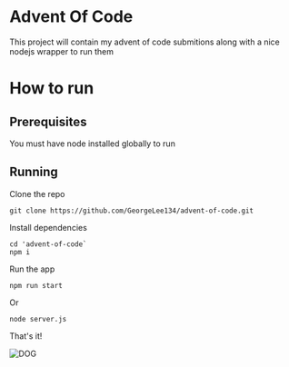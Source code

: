 # Advent Of Code
This project will contain my advent of code submitions along with a nice nodejs wrapper to run them

# How to run

## Prerequisites 

You must have node installed globally to run


## Running

Clone the repo 

```
git clone https://github.com/GeorgeLee134/advent-of-code.git
```

Install dependencies

```
cd 'advent-of-code`
npm i
```

Run the app
```
npm run start
```

Or

```
node server.js
```

That's it!

![DOG](https://raw.github.com/GeorgeLee134/advent-of-code/master/DOG.gif)

